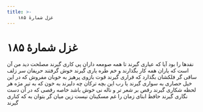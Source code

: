 ```yaml
---
title: >-
    غزل شمارهٔ ۱۸۵
---
```

# غزل شمارهٔ ۱۸۵

نقدها را بود آیا که عیاری گیرند
تا همه صومعه داران پی کاری گیرند
مصلحت دید من آن است که یاران همه کار
بگذارند و خم طره یاری گیرند
خوش گرفتند حریفان سر زلف ساقی
گر فلکشان بگذارد که قراری گیرند
قوت بازوی پرهیز به خوبان مفروش
که در این خیل حصاری به سواری گیرند
یا رب این بچه ترکان چه دلیرند به خون
که به تیر مژه هر لحظه شکاری گیرند
رقص بر شعر تر و ناله نی خوش باشد
خاصه رقصی که در آن دست نگاری گیرند
حافظ ابنای زمان را غم مسکینان نیست
زین میان گر بتوان به که کناری گیرند

